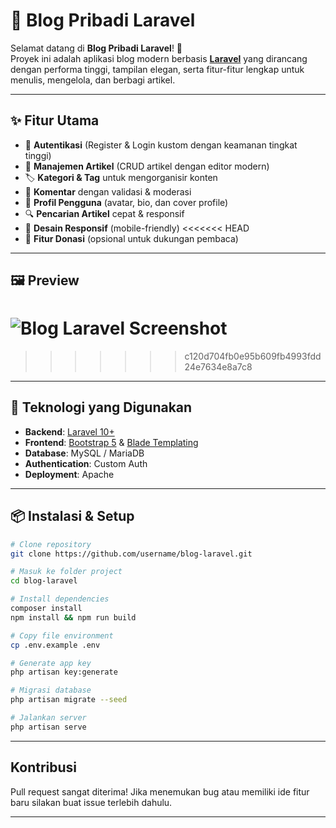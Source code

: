 # 📝 Blog Pribadi Laravel

Selamat datang di **Blog Pribadi Laravel**! 🚀  
Proyek ini adalah aplikasi blog modern berbasis **[Laravel](https://laravel.com/)** yang dirancang dengan performa tinggi, tampilan elegan, serta fitur-fitur lengkap untuk menulis, mengelola, dan berbagi artikel.

---

## ✨ Fitur Utama
- 🔐 **Autentikasi** (Register & Login kustom dengan keamanan tingkat tinggi)
- 📰 **Manajemen Artikel** (CRUD artikel dengan editor modern)
- 🏷️ **Kategori & Tag** untuk mengorganisir konten
- 💬 **Komentar** dengan validasi & moderasi
- 👤 **Profil Pengguna** (avatar, bio, dan cover profile)
- 🔍 **Pencarian Artikel** cepat & responsif
- 📱 **Desain Responsif** (mobile-friendly)
<<<<<<< HEAD
- 💸 **Fitur Donasi** (opsional untuk dukungan pembaca)

---

## 🖼️ Preview
![Blog Laravel Screenshot](https://via.placeholder.com/1200x600.png?text=Laravel+Blog+Preview)
=======
>>>>>>> c120d704fb0e95b609fb4993fdd24e7634e8a7c8

---

## 🚀 Teknologi yang Digunakan
- **Backend**: [Laravel 10+](https://laravel.com/)
- **Frontend**: [Bootstrap 5](https://getbootstrap.com/) & [Blade Templating](https://laravel.com/docs/blade)
- **Database**: MySQL / MariaDB
- **Authentication**: Custom Auth
- **Deployment**: Apache

---

## 📦 Instalasi & Setup
```bash
# Clone repository
git clone https://github.com/username/blog-laravel.git

# Masuk ke folder project
cd blog-laravel

# Install dependencies
composer install
npm install && npm run build

# Copy file environment
cp .env.example .env

# Generate app key
php artisan key:generate

# Migrasi database
php artisan migrate --seed

# Jalankan server
php artisan serve
```

---

## Kontribusi

Pull request sangat diterima!
Jika menemukan bug atau memiliki ide fitur baru silakan buat issue terlebih dahulu.

---
